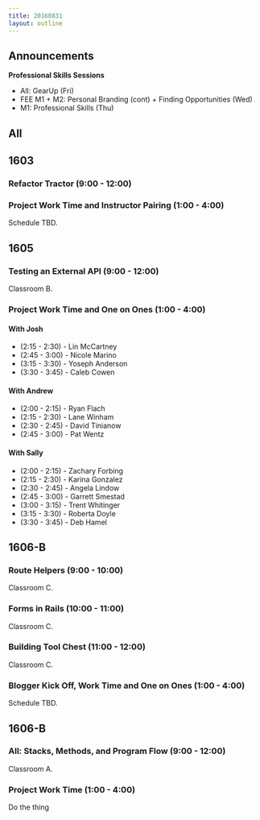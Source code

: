 ```yaml
---
title: 20160831
layout: outline
---
```


## Announcements
**Professional Skills Sessions**

* All: GearUp (Fri)
* FEE M1 + M2: Personal Branding (cont) + Finding Opportunities (Wed)
* M1: Professional Skills (Thu)

## All

## 1603

### Refactor Tractor (9:00 - 12:00)

### Project Work Time and Instructor Pairing (1:00 - 4:00)

Schedule TBD.


## 1605

### Testing an External API (9:00 - 12:00)

Classroom B.

### Project Work Time and One on Ones (1:00 - 4:00)

#### With Josh

* (2:15 - 2:30) - Lin McCartney
* (2:45 - 3:00) - Nicole Marino
* (3:15 - 3:30) - Yoseph Anderson
* (3:30 - 3:45) - Caleb Cowen

#### With Andrew

* (2:00 - 2:15) - Ryan Flach
* (2:15 - 2:30) - Lane Winham
* (2:30 - 2:45) - David Tinianow
* (2:45 - 3:00) - Pat Wentz

#### With Sally

* (2:00 - 2:15) - Zachary Forbing
* (2:15 - 2:30) - Karina Gonzalez
* (2:30 - 2:45) - Angela Lindow
* (2:45 - 3:00) - Garrett Smestad
* (3:00 - 3:15) - Trent Whitinger
* (3:15 - 3:30) - Roberta Doyle
* (3:30 - 3:45) - Deb Hamel


## 1606-B

### Route Helpers (9:00 - 10:00)

Classroom C.

### Forms in Rails (10:00 - 11:00)

Classroom C.

### Building Tool Chest (11:00 - 12:00)

Classroom C.

### Blogger Kick Off, Work Time and One on Ones (1:00 - 4:00)

Schedule TBD.


## 1606-B

### All: Stacks, Methods, and Program Flow (9:00 - 12:00)

Classroom A.

### Project Work Time (1:00 - 4:00)

Do the thing
